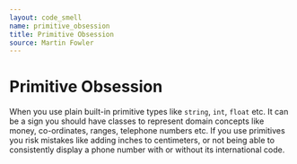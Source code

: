 ```yaml
---
layout: code_smell
name: primitive_obsession
title: Primitive Obsession
source: Martin Fowler
---
```


# Primitive Obsession
When you use plain built-in primitive types like `string`, `int`, `float` etc. It can be a sign you should have classes to represent domain concepts like money, co-ordinates, ranges, telephone numbers etc. If you use primitives you risk mistakes like adding inches to centimeters, or not being able to consistently display a phone number with or without its international code.